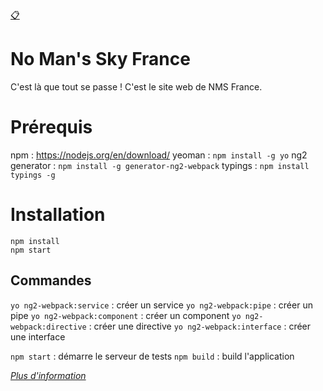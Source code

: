 [:clipboard:](https://github.com/NMSFrance/ourdoc)
# No Man's Sky France
C'est là que tout se passe ! C'est le site web de NMS France.

# Prérequis
npm : https://nodejs.org/en/download/
yeoman : `npm install -g yo`
ng2 generator : `npm install -g generator-ng2-webpack`
typings : `npm install typings -g`

# Installation
```
npm install
npm start
```

## Commandes
`yo ng2-webpack:service` : créer un service
`yo ng2-webpack:pipe` : créer un pipe
`yo ng2-webpack:component` : créer un component
`yo ng2-webpack:directive` : créer une directive
`yo ng2-webpack:interface` : créer une interface

`npm start` : démarre le serveur de tests
`npm build` : build l'application

_[Plus d'information](https://www.npmjs.com/package/generator-ng2-webpack)_
